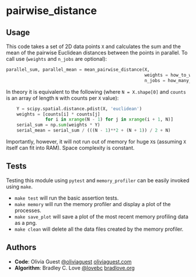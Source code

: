 # pairwise_distance

## Usage
This code takes a set of 2D data points ```X``` and calculates the sum and the mean of the pairwise Euclidean distances between the points in parallel. 
To call use (```weights``` and ```n_jobs``` are optional): 
``` python
parallel_sum, parallel_mean = mean_pairwise_distance(X,
                                                     weights = how_to_weight_each_X,
                                                     n_jobs = how_many_cores_to_use)
```

In theory it is equivalent to the following (where ```N = X.shape[0]``` and ```counts``` is an array of length ```N``` with counts per ```X``` value):
``` python
    Y = scipy.spatial.distance.pdist(X, 'euclidean')
    weights = [counts[i] * counts[j]
               for i in xrange(N - 1) for j in xrange(i + 1, N)]
    serial_sum = np.sum(weights * Y)
    serial_mean = serial_sum / (((N - 1)**2 + (N + 1)) / 2 + N)
```

Importantly, however, it will not run out of memory for huge ```X```s (assuming ```X``` itself can fit into RAM).
Space complexity is constant.

## Tests
Testing this module using `pytest` and `memory_profiler` can be easily invoked using `make`.
* `make test` will run the basic assertion tests.
* `make memory` will run the memory profiler and display a plot of the processes.
* `make save_plot` will save a plot of the most recent memory profiling data as a png.
* `make clean` will delete all the data files created by the memory profiler.

## Authors
* __Code__: Olivia Guest [@oliviaguest](http://github.com/oliviaguest) [oliviaguest.com](http://oliviaguest.com)
* __Algorithm__: Bradley C. Love [@lovebc](http://github.com/lovebc) [bradlove.org](http://bradlove.org)
